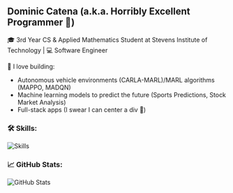 ## Dominic Catena (a.k.a. Horribly Excellent Programmer 🤖)
🎓 3rd Year CS & Applied Mathematics Student at Stevens Institute of Technology | 💻 Software Engineer 

🚀 I love building:
- Autonomous vehicle environments (CARLA-MARL)/MARL algorithms (MAPPO, MADQN)
- Machine learning models to predict the future (Sports Predictions, Stock Market Analysis)
- Full-stack apps (I swear I can center a div 😬)

### 🛠️ Skills:
![Skills](https://skillicons.dev/icons?i=Python,Java,TypeScript,JavaScript,React,C#,.NET,github,linux,windows)

### 📈 GitHub Stats:
![GitHub Stats](https://github-readme-stats.vercel.app/api?username=Dcatna&show_icons=true)
